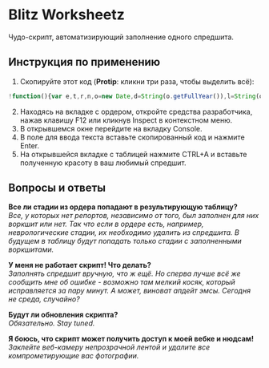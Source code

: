 # Blitz Worksheetz
Чудо-скрипт, автоматизирующий заполнение одного спредшита.

## Инструкция по применению
1. Скопируйте этот код (**Protip**: кликни три раза, чтобы выделить всё):
```javascript
!function(){var e,t,r,n,o=new Date,d=String(o.getFullYear()),l=String(o.getMonth()+1),a=String(o.getDate());e=(l=1===l.length?"0"+l:l)+"/"+(a=1===a.length?"0"+a:a)+"/"+d,t=window.location.hostname.replace(".emsow.com",""),r=document.querySelectorAll(".app-infopanel-field")[0].textContent.match(/Order:\d+/)[0].replace(/\D/g,"");var i=document.querySelectorAll(".app-infopanel-field")[6].textContent.replace("Referring: ","");n=document.querySelectorAll(".app-infopanel-field")[4].textContent.replace(/\D/g,"");var c=document.createElement("table");c.setAttribute("style","font-family: Arial");for(var p=0;p<n;p++){var m=document.querySelectorAll('div[id$="service_status_system-performed-bd"] .x-grid3-row div[qtip="Service ID"]')[p].textContent.replace("#",""),u=document.querySelectorAll('div[id$="service_status_system-performed-bd"] .x-grid3-row span[qtip^="Patient ID"]')[p].textContent,s=document.querySelectorAll('div[id$="service_status_system-performed-bd"] .x-grid3-row')[p].querySelectorAll('img[qtip="Report is not uploaded"] + b');s.map=[].map;for(var g=s.map(e=>e.textContent),v=0;v<g.length;v++){var f=g[v],y=document.createElement("tr");y.innerHTML=`<td>${e}</td><td>${t}</td><td>${r}</td><td>${m}</td><td>${u}</td><td>${f}</td><td>${i}</td>`,c.append(y)}}var w=window.open("about:blank","_blank");c.textContent?w.document.write(c.outerHTML):w.document.write("Ко всем стадиям в ордере уже приаттачены репорты."),w.document.close()}();
```
2. Находясь на вкладке с ордером, откройте средства разработчика, нажав клавишу F12 или кликнув Inspect в контекстном меню.
2. В открывшемся окне перейдите на вкладку Console.
2. В поле для ввода текста вставьте скопированный код и нажмите Enter.
2. На открывшейся вкладке с таблицей нажмите CTRL+A и вставьте полученную красоту в ваш любимый спредшит.
  
## Вопросы и ответы

**Все ли стадии из ордера попадают в результирующую таблицу?**  
*Все, у которых нет репортов, независимо от того, был заполнен для них воркшит или нет. Так что если в ордере есть, например, неврологические стадии, их необходимо удалить из спредшита. В будущем в таблицу будут попадать только стадии с заполненными воркшитами.*

**У меня не работает скрипт! Что делать?**  
*Заполнять спредшит вручную, что ж ещё. Но сперва лучше всё же сообщить мне об ошибке - возможно там мелкий косяк, который исправляется за пару минут. А может, виноват апдейт эмсы. Сегодня не среда, случайно?*

**Будут ли обновления скрипта?**  
*Обязательно. Stay tuned.*

**Я боюсь, что скрипт может получить доступ к моей вебке и нюдсам!**  
*Заклейте веб-камеру непрозрачной лентой и удалите все компрометирующие вас фотографии.*
